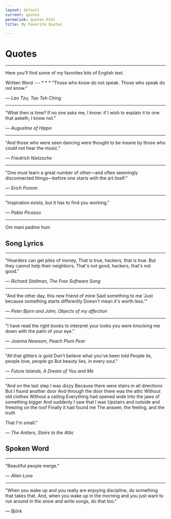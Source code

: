 ```yaml
---
layout: default
current: quotes
permalink: quotes.html
title: My Favorite Quotes

---
```


<div class="special jumbotron">
  <div class="container">
    <h1>Quotes</h1>
    <hr>
    <p>Here you'll find some of my favorites bits of English text.</p>

    
  </div>

<div class="container">

<div markdown="1">
Written Word
---
* * * 
“Those who know do not speak. Those who speak do not know.” 

― *Lao Tzu, Tao Teh Ching*
* * * 
“What then is time? If no one asks me, I know: if I wish to explain it to one that asketh, I know not.” 

― *Augustine of Hippo*
* * *
"And those who were seen dancing were thought to be insane by those who could not hear the music."

― *Friedrich Nietzsche*
* * *
"One must learn a great number of other—and often seemingly disconnected things—before one starts with the art itself."

― *Erich Fromm*
* * *
"Inspiration exists, but it has to find you working."

― *Pablo Picasso*
* * *
Om mani padme hum

Song Lyrics
---
* * *
"Hoarders can get piles of money,
That is true, hackers, that is true.
But they cannot help their neighbors;
That's not good, hackers, that's not good."

― *Richard Stallman, The Free Software Song*
* * *
"And the other day, this new friend of mine
Said something to me
'Just because something starts differently
Doesn't mean it's worth less.'"

― *Peter Bjorn and John, Objects of my affection*
* * *
"I have read the right books 
to interpret your looks 
you were knocking me down 
with the palm of your eye."

― *Joanna Newsom, Peach Plum Pear*
* * *
"All that glitters is gold
Don't believe what you've been told
People lie, people love, people go
But beauty lies, in every soul."

― *Future Islands, A Dream of You and Me*
* * *
"And on the last step I was dizzy
Because there were stairs in all directions
But I found another door
And through the door there was the attic
Without old clothes
Without a ceiling
Everything had opened wide
Into the jaws of something bigger
And suddenly I saw that I was
Upstairs and outside and freezing on the roof
Finally it had found me
The answer, the feeling, and the truth

That I'm small."

― *The Antlers, Stairs to the Attic*

Spoken Word
---
* * *
"Beautiful people merge."

― *Allen Love*
* * *
"When you wake up and you really are enjoying discipline, do something that takes that. And, when you wake up in the morning and you just want to run around in the snow and write songs, do that too."

― *Björk*
</div>

</div>
</div>

